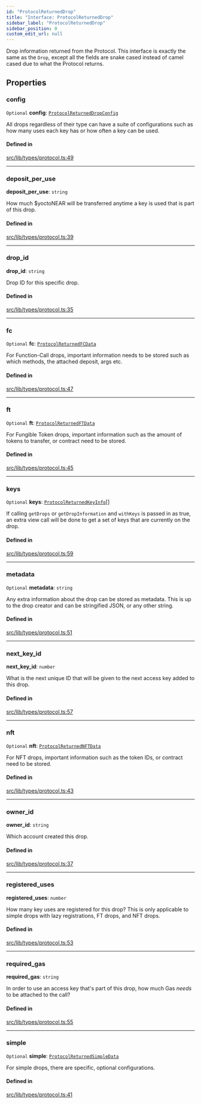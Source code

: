 ```yaml
---
id: "ProtocolReturnedDrop"
title: "Interface: ProtocolReturnedDrop"
sidebar_label: "ProtocolReturnedDrop"
sidebar_position: 0
custom_edit_url: null
---
```


Drop information returned from the Protocol. This interface is exactly the same as the `Drop`, except all the fields are
snake cased instead of camel cased due to what the Protocol returns.

## Properties

### config

 `Optional` **config**: [`ProtocolReturnedDropConfig`](ProtocolReturnedDropConfig.md)

All drops regardless of their type can have a suite of configurations such as how many uses each key has or how often a key can be used.

#### Defined in

[src/lib/types/protocol.ts:49](https://github.com/keypom/keypom-js/blob/44ee5c18/src/lib/types/protocol.ts#L49)

___

### deposit\_per\_use

 **deposit\_per\_use**: `string`

How much $yoctoNEAR will be transferred anytime a key is used that is part of this drop.

#### Defined in

[src/lib/types/protocol.ts:39](https://github.com/keypom/keypom-js/blob/44ee5c18/src/lib/types/protocol.ts#L39)

___

### drop\_id

 **drop\_id**: `string`

Drop ID for this specific drop.

#### Defined in

[src/lib/types/protocol.ts:35](https://github.com/keypom/keypom-js/blob/44ee5c18/src/lib/types/protocol.ts#L35)

___

### fc

 `Optional` **fc**: [`ProtocolReturnedFCData`](ProtocolReturnedFCData.md)

For Function-Call drops, important information needs to be stored such as which methods, the attached deposit, args etc.

#### Defined in

[src/lib/types/protocol.ts:47](https://github.com/keypom/keypom-js/blob/44ee5c18/src/lib/types/protocol.ts#L47)

___

### ft

 `Optional` **ft**: [`ProtocolReturnedFTData`](ProtocolReturnedFTData.md)

For Fungible Token drops, important information such as the amount of tokens to transfer, or contract need to be stored.

#### Defined in

[src/lib/types/protocol.ts:45](https://github.com/keypom/keypom-js/blob/44ee5c18/src/lib/types/protocol.ts#L45)

___

### keys

 `Optional` **keys**: [`ProtocolReturnedKeyInfo`](ProtocolReturnedKeyInfo.md)[]

If calling `getDrops` or `getDropInformation` and `withKeys` is passed in as true, an extra view call will be done to get a set of keys that are currently on the drop.

#### Defined in

[src/lib/types/protocol.ts:59](https://github.com/keypom/keypom-js/blob/44ee5c18/src/lib/types/protocol.ts#L59)

___

### metadata

 `Optional` **metadata**: `string`

Any extra information about the drop can be stored as metadata. This is up to the drop creator and can be stringified JSON, or any other string.

#### Defined in

[src/lib/types/protocol.ts:51](https://github.com/keypom/keypom-js/blob/44ee5c18/src/lib/types/protocol.ts#L51)

___

### next\_key\_id

 **next\_key\_id**: `number`

What is the next unique ID that will be given to the next access key added to this drop.

#### Defined in

[src/lib/types/protocol.ts:57](https://github.com/keypom/keypom-js/blob/44ee5c18/src/lib/types/protocol.ts#L57)

___

### nft

 `Optional` **nft**: [`ProtocolReturnedNFTData`](ProtocolReturnedNFTData.md)

For NFT drops, important information such as the token IDs, or contract need to be stored.

#### Defined in

[src/lib/types/protocol.ts:43](https://github.com/keypom/keypom-js/blob/44ee5c18/src/lib/types/protocol.ts#L43)

___

### owner\_id

 **owner\_id**: `string`

Which account created this drop.

#### Defined in

[src/lib/types/protocol.ts:37](https://github.com/keypom/keypom-js/blob/44ee5c18/src/lib/types/protocol.ts#L37)

___

### registered\_uses

 **registered\_uses**: `number`

How many key uses are registered for this drop? This is only applicable to simple drops with lazy registrations, FT drops, and NFT drops.

#### Defined in

[src/lib/types/protocol.ts:53](https://github.com/keypom/keypom-js/blob/44ee5c18/src/lib/types/protocol.ts#L53)

___

### required\_gas

 **required\_gas**: `string`

In order to use an access key that's part of this drop, how much Gas *needs* to be attached to the call?

#### Defined in

[src/lib/types/protocol.ts:55](https://github.com/keypom/keypom-js/blob/44ee5c18/src/lib/types/protocol.ts#L55)

___

### simple

 `Optional` **simple**: [`ProtocolReturnedSimpleData`](ProtocolReturnedSimpleData.md)

For simple drops, there are specific, optional configurations.

#### Defined in

[src/lib/types/protocol.ts:41](https://github.com/keypom/keypom-js/blob/44ee5c18/src/lib/types/protocol.ts#L41)
